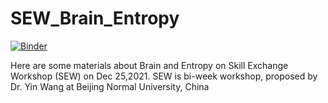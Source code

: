 # SEW_Brain_Entropy
[![Binder](https://mybinder.org/badge_logo.svg)](https://mybinder.org/v2/git/https%3A%2F%2Fgithub.com%2Fdonghui1119%2FSEW_Brain_Entropy/main)


Here are some materials about Brain and Entropy on Skill Exchange Workshop (SEW) on Dec 25,2021. SEW is bi-week workshop, proposed by Dr. Yin Wang at Beijing Normal University, China
